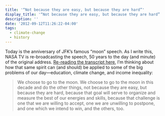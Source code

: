 ```yaml
---
title: '“Not because they are easy, but because they are hard”'
display_title: '“Not because they are easy, but because they are hard”'
description: ''
date: '2012-09-12T11:26:22-04:00'
tags:
  - climate-change
  - history
---
```

Today is the anniversary of JFK’s famous “moon” speech. As I write this, NASA TV is re-broadcasting the speech, 50 years to the day (and minute) of the original address. [Re-reading the transcript here](http://www.space-video.info/speech/19620912-jfk-rice-text.html), I’m thinking about how that same spirit can (and should) be applied to some of the big problems of our day—education, climate change, and income inequality:

> We choose to go to the moon. We choose to go to the moon in this decade and do the other things, not because they are easy, but because they are hard, because that goal will serve to organize and measure the best of our energies and skills, because that challenge is one that we are willing to accept, one we are unwilling to postpone, and one which we intend to win, and the others, too.
